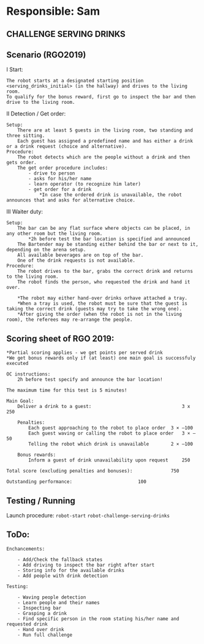 # Responsible: Sam

## CHALLENGE SERVING DRINKS

## Scenario (RGO2019)

I Start:

    The robot starts at a designated starting position <serving_drinks_initial> (in the hallway) and drives to the living room.
    To qualify for the bonus reward, first go to inspect the bar and then drive to the living room.

II Detection / Get order:

    Setup:
        There are at least 5 guests in the living room, two standing and three sitting.
        Each guest has assigned a predefined name and has either a drink or a drink request (choice and alternative).
    Procedure:
        The robot detects which are the people without a drink and then gets order.
        The get order procedure includes:
            - drive to person
            - asks for his/her name
            - learn operator (to recognize him later)
            - get order for a drink
                *In case the ordered drink is unavailable, the robot announces that and asks for alternative choice.

III Waiter duty:

    Setup:
        The bar can be any flat surface where objects can be placed, in any other room but the living room.
            *2h before test the bar location is specified and announced
        The Bartender may be standing either behind the bar or next to it, depending on the arena setup.
        All available beverages are on top of the bar.  
        One of the drink requests is not available.
    Procedure:
        The robot drives to the bar, grabs the correct drink and returns to the living room.
        The robot finds the person, who requested the drink and hand it over.

        *The robot may either hand-over drinks orhave attached a tray.  
        *When a tray is used, the robot must be sure that the guest is taking the correct drink (guests may try to take the wrong one).
        *After giving the order (when the robot is not in the living room), the referees may re-arrange the people.


## Scoring sheet of RGO 2019:

	*Partial scoring applies - we get points per served drink
	*We get bonus rewards only if (at least) one main goal is successfuly executed

	OC instructions:
		2h before test specify and announce the bar location!

	The maximum time for this test is 5 minutes!

	Main Goal:
		Deliver a drink to a guest:	                                3 x 250
		
		Penalties:
			Each guest approaching to the robot to place order 	3 × –100
			Each guest waving or calling the robot to place order 	3 × –50
			Telling the robot which drink is unavailable 		2 × –100

		Bonus rewards:
			Inform a guest of drink unavailability upon request 	250

	Total score (excluding penalties and bonuses):				750

	Outstanding performance:						100


## Testing / Running

Launch procedure:
    ```
    robot-start
    ```
    ```
    robot-challenge-serving-drinks
    ```
    
## ToDo:

	Enchancements:

		- Add/Check the fallback states
		- Add driving to inspect the bar right after start
		- Storing info for the available drinks
		- Add people with drink detection

	Testing:

		- Waving people detection
		- Learn people and their names
		- Inspecting bar
		- Grasping a drink
		- Find specific person in the room stating his/her name and requested drink
		- Hand over drink
		- Run full challenge
